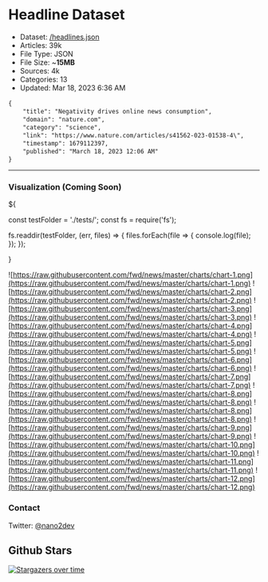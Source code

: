 # Headline Dataset

- Dataset: [/headlines.json](https://raw.githubusercontent.com/fwd/news/master/headlines.json) 
- Articles: 39k
- File Type: JSON
- File Size: ~**15MB**
- Sources: 4k
- Categories: 13
- Updated: Mar 18, 2023 6:36 AM

```
{
    "title": "Negativity drives online news consumption",
    "domain": "nature.com",
    "category": "science",
    "link": "https://www.nature.com/articles/s41562-023-01538-4\",
    "timestamp": 1679112397,
    "published": "March 18, 2023 12:06 AM"
}
```

---

### Visualization (Coming Soon)

${

const testFolder = './tests/';
const fs = require('fs');

fs.readdir(testFolder, (err, files) => {
  files.forEach(file => {
    console.log(file);
  });
});

}

![https://raw.githubusercontent.com/fwd/news/master/charts/chart-1.png](https://raw.githubusercontent.com/fwd/news/master/charts/chart-1.png)
![https://raw.githubusercontent.com/fwd/news/master/charts/chart-2.png](https://raw.githubusercontent.com/fwd/news/master/charts/chart-2.png)
![https://raw.githubusercontent.com/fwd/news/master/charts/chart-3.png](https://raw.githubusercontent.com/fwd/news/master/charts/chart-3.png)
![https://raw.githubusercontent.com/fwd/news/master/charts/chart-4.png](https://raw.githubusercontent.com/fwd/news/master/charts/chart-4.png)
![https://raw.githubusercontent.com/fwd/news/master/charts/chart-5.png](https://raw.githubusercontent.com/fwd/news/master/charts/chart-5.png)
![https://raw.githubusercontent.com/fwd/news/master/charts/chart-6.png](https://raw.githubusercontent.com/fwd/news/master/charts/chart-6.png)
![https://raw.githubusercontent.com/fwd/news/master/charts/chart-7.png](https://raw.githubusercontent.com/fwd/news/master/charts/chart-7.png)
![https://raw.githubusercontent.com/fwd/news/master/charts/chart-8.png](https://raw.githubusercontent.com/fwd/news/master/charts/chart-8.png)
![https://raw.githubusercontent.com/fwd/news/master/charts/chart-8.png](https://raw.githubusercontent.com/fwd/news/master/charts/chart-8.png)
![https://raw.githubusercontent.com/fwd/news/master/charts/chart-9.png](https://raw.githubusercontent.com/fwd/news/master/charts/chart-9.png)
![https://raw.githubusercontent.com/fwd/news/master/charts/chart-10.png](https://raw.githubusercontent.com/fwd/news/master/charts/chart-10.png)
![https://raw.githubusercontent.com/fwd/news/master/charts/chart-11.png](https://raw.githubusercontent.com/fwd/news/master/charts/chart-11.png)
![https://raw.githubusercontent.com/fwd/news/master/charts/chart-12.png](https://raw.githubusercontent.com/fwd/news/master/charts/chart-12.png)

### Contact 

Twitter: [@nano2dev](https://twitter.com/nano2dev)

## Github Stars

[![Stargazers over time](https://starchart.cc/fwd/news.svg)](https://starchart.cc/fwd/news)
